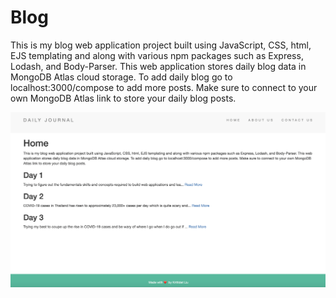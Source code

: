 # Blog
 
This is my blog web application project built using JavaScript, CSS, html, EJS templating and along with various npm packages such as Express, Lodash, and Body-Parser. This web application stores daily blog data in MongoDB Atlas cloud storage. To add daily blog go to localhost:3000/compose to add more posts. Make sure to connect to your own MongoDB Atlas link to store your daily blog posts.

![Display](ReadMeImages/Home.png)
